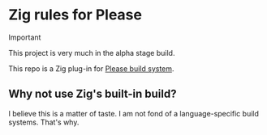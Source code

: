 # Zig rules for Please 

> [!IMPORTANT]
> This project is very much in the alpha stage build. 

This repo is a Zig plug-in for [Please build system](https://please.build).

## Why not use Zig's built-in build?

I believe this is a matter of taste. I am not fond of a language-specific build systems. That's why.